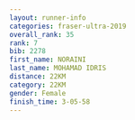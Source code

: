 ```yaml
---
layout: runner-info 
categories: fraser-ultra-2019 
overall_rank: 35
rank: 7
bib: 2278
first_name: NORAINI
last_name: MOHAMAD IDRIS
distance: 22KM
category: 22KM
gender: Female
finish_time: 3-05-58
---
```

